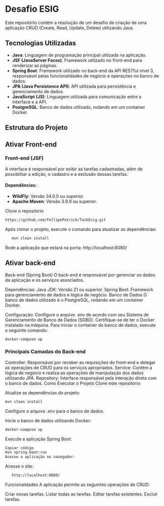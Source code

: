 # Desafio ESIG

Este repositório contém a resolução de um desafio de criação de uma aplicação CRUD (Create, Read, Update, Delete) utilizando Java.

## Tecnologias Utilizadas

- **Java**: Linguagem de programação principal utilizada na aplicação.
- **JSF (JavaServer Faces)**: Framework utilizado no front-end para renderizar as páginas.
- **Spring Boot**: Framework utilizado no back-end da API RESTful nível 3, responsável pelas funcionalidades de negócio e operações no banco de dados.
- **JPA (Java Persistence API)**: API utilizada para persistência e gerenciamento de dados.
- **JavaScript (JS)**: Linguagem utilizada para comunicação entre a interface e a API.
- **PostgreSQL**: Banco de dados utilizado, rodando em um container Docker.

## Estrutura do Projeto

## Ativar Front-end

### Front-end (JSF)

A interface é responsável por exibir as tarefas cadastradas, além de possibilitar a edição, o cadastro e a exclusão dessas tarefas.

#### Dependências:
- **WildFly**: Versão 34.0.0 ou superior.
- **Apache Maven**: Versão 3.9.9 ou superior.

Clone o repositorio
 ```bash
https://github.com/FellipePatrick/TaskEsig.git
````
Após clonar o projeto, execute o comando para atualizar as dependências:
 ```bash
    mvn clean install
  ````
Rode a aplicação que estará na porta: http://localhost:8080/


## Ativar back-end
Back-end (Spring Boot)
O back-end é responsável por gerenciar os dados da aplicação e os serviços associados.

Dependências:
Java JDK: Versão 21 ou superior.
Spring Boot: Framework para gerenciamento de dados e lógica de negócio.
Banco de Dados
O banco de dados utilizado é o PostgreSQL, rodando em um container Docker.

Configuração:
Configure o arquivo .env de acordo com seu Sistema de Gerenciamento de Banco de Dados (SGBD).
Certifique-se de ter o Docker instalado na máquina.
Para iniciar o container do banco de dados, execute o seguinte comando:
```bash
docker-compose up
```
### Principais Camadas do Back-end
Controller: Responsável por receber as requisições do front-end e delegar as operações de CRUD para os serviços apropriados.
Service: Contém a lógica de negócio e realiza as operações de manipulação dos dados utilizando JPA.
Repository: Interface responsável pela interação direta com o banco de dados.
Como Executar o Projeto
Clone este repositório:

Atualize as dependências do projeto:

```bash
mvn clean install
```

Configure o arquivo .env para o banco de dados.

Inicie o banco de dados utilizando Docker:
```bash
docker-compose up
```
Execute a aplicação Spring Boot:
  ```bash
  Copiar código
  mvn spring-boot:run
  Acesse a aplicação no navegador:
  ````
Acesse o site:
 ```bash
    http://localhost:8080/
  ````

Funcionalidades
A aplicação permite as seguintes operações de CRUD:

Criar novas tarefas.
Listar todas as tarefas.
Editar tarefas existentes.
Excluir tarefas.

